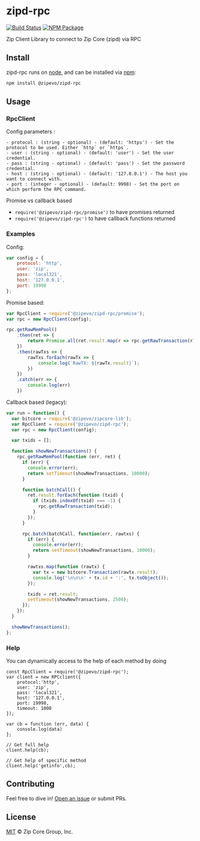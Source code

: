 # zipd-rpc

[![Build Status](https://github.com/zipevo/zipd-rpc/actions/workflows/test.yml/badge.svg)](https://github.com/zipevo/zipd-rpc/actions/workflows/test.yml)
[![NPM Package](https://img.shields.io/npm/v/@zipevo/zipd-rpc.svg)](https://www.npmjs.org/package/@zipevo/zipd-rpc)

Zip Client Library to connect to Zip Core (zipd) via RPC

## Install

zipd-rpc runs on [node](http://nodejs.org/), and can be installed via [npm](https://npmjs.org/):

```bash
npm install @zipevo/zipd-rpc
```

## Usage

### RpcClient

Config parameters : 

	- protocol : (string - optional) - (default: 'https') - Set the protocol to be used. Either `http` or `https`.
	- user : (string - optional) - (default: 'user') - Set the user credential.
	- pass : (string - optional) - (default: 'pass') - Set the password credential.
	- host : (string - optional) - (default: '127.0.0.1') - The host you want to connect with.
	- port : (integer - optional) - (default: 9998) - Set the port on which perform the RPC command.

Promise vs callback based

  - `require('@zipevo/zipd-rpc/promise')` to have promises returned
  - `require('@zipevo/zipd-rpc')` to have callback functions returned
	
### Examples

Config:

```javascript
var config = {
    protocol: 'http',
    user: 'zip',
    pass: 'local321',
    host: '127.0.0.1',
    port: 19998
};
```

Promise based:

```javascript
var RpcClient = require('@zipevo/zipd-rpc/promise');
var rpc = new RpcClient(config);

rpc.getRawMemPool()
    .then(ret => {
        return Promise.all(ret.result.map(r => rpc.getRawTransaction(r)))
    })
    .then(rawTxs => {
        rawTxs.forEach(rawTx => {
            console.log(`RawTX: ${rawTx.result}`);
        })
    })
    .catch(err => {
        console.log(err)
    })
```

Callback based (legacy):

```javascript
var run = function() {
  var bitcore = require('@zipevo/zipcore-lib');
  var RpcClient = require('@zipevo/zipd-rpc');
  var rpc = new RpcClient(config);

  var txids = [];

  function showNewTransactions() {
    rpc.getRawMemPool(function (err, ret) {
      if (err) {
        console.error(err);
        return setTimeout(showNewTransactions, 10000);
      }

      function batchCall() {
        ret.result.forEach(function (txid) {
          if (txids.indexOf(txid) === -1) {
            rpc.getRawTransaction(txid);
          }
        });
      }

      rpc.batch(batchCall, function(err, rawtxs) {
        if (err) {
          console.error(err);
          return setTimeout(showNewTransactions, 10000);
        }

        rawtxs.map(function (rawtx) {
          var tx = new bitcore.Transaction(rawtx.result);
          console.log('\n\n\n' + tx.id + ':', tx.toObject());
        });

        txids = ret.result;
        setTimeout(showNewTransactions, 2500);
      });
    });
  }

  showNewTransactions();
};
```

### Help

You can dynamically access to the help of each method by doing

```
const RpcClient = require('@zipevo/zipd-rpc');
var client = new RPCclient({
    protocol:'http',
    user: 'zip',
    pass: 'local321', 
    host: '127.0.0.1', 
    port: 19998,
    timeout: 1000
});

var cb = function (err, data) {
    console.log(data)
};

// Get full help
client.help(cb);

// Get help of specific method
client.help('getinfo',cb);
```

## Contributing

Feel free to dive in! [Open an issue](https://github.com/zipevo/zip-std-template/issues/new) or submit PRs.

## License

[MIT](LICENSE) &copy; Zip Core Group, Inc.
